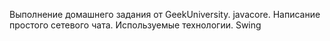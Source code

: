 Выполнение домашнего задания от GeekUniversity. javacore. Написание простого сетевого чата.
Используемые технологии.
Swing

